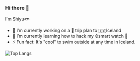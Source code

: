 ### Hi there 👋

<!--
**shiyuw09/shiyuw09** is a ✨ _special_ ✨ repository because its `README.md` (this file) appears on your GitHub profile.

Here are some ideas to get you started:

- 🔭 I’m currently working on ...
- 🌱 I’m currently learning ...
- 👯 I’m looking to collaborate on ...
- 🤔 I’m looking for help with ...
- 💬 Ask me about ...
- 📫 How to reach me: ...
- 😄 Pronouns: ...
- ⚡ Fun fact: ...
-->

I'm Shiyu🐟
- 🔭 I’m currently working on a 🚗 trip plan to 🇮🇸Iceland
- 🌱 I’m currently learning how to hack my ⌚︎smart watch 👀
- ⚡ Fun fact:  It's "cool" to swim outside at any time in Iceland.

![Top Langs](https://github-readme-stats.vercel.app/api/top-langs/?username=shiyuw09&layout=compact)
